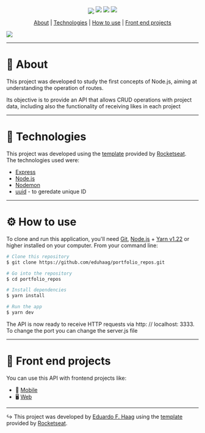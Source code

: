 
  <nav align="center">
    <img align="center" src="https://ik.imagekit.io/dkdai9mqcy/logo_Projects_Repository_tt0lg2p01.png"/>
  <img src="https://img.shields.io/github/languages/top/eduhaag/portfolio_repos?color=7159c1" />

  <img src="https://img.shields.io/github/license/eduhaag/portfolio_repos?color=%237159c1">

  <img src="https://img.shields.io/github/repo-size/eduhaag/portfolio_repos?color=7159c1" />

  [About](#--about) | [Technologies](#-technologies) | [How to use](#-how-to-use) | [Front end projects](#--front-end-projects)
  </nav>

<img src="https://ik.imagekit.io/dkdai9mqcy/Peek_19-04-2020_10-35_tq3GoCBv1.gif" />

---

# 📝  About
<p>This project was developed to study the first concepts of Node.js, aiming at understanding the operation of routes.</p>
<p>Its objective is to provide an API that allows CRUD operations with project data, including also the functionality of receiving likes in each project</p>

---

# 🚀 Technologies
This project was developed using the [template](https://github.com/Rocketseat/gostack-template-conceitos-nodejs) provided by [Rocketseat](https://github.com/Rocketseat).<br>
The technologies used were:

- [Express](https://expressjs.com/)
- [Node.js](https://nodejs.org)
- [Nodemon](nodemon.io)
- [uuid](https://www.uuidgenerator.net/version4) - to geredate unique ID

---

# ⚙ How to use
To clone and run this application, you'll need [Git](https://git-scm.com/), [Node.js](https://nodejs.org/) + [Yarn v1.22](https://yarnpkg.com/) or higher installed on your computer. From your command line:
 ```bash
# Clone this repository
$ git clone https://github.com/eduhaag/portfolio_repos.git

# Go into the repository
$ cd portfolio_repos

# Install dependencies
$ yarn install

# Run the app
$ yarn dev
 ```
 The API is now ready to receive HTTP requests via http: // localhost: 3333. To change the port you can change the server.js file

---
# 📌  Front end projects
You can use this API with frontend projects like:
- 📱 [Mobile](https://github.com/eduhaag/front-portfolio-repo)
- 🖥 [Web](https://github.com/eduhaag/mobile-portfolio-repo)
___
↪  This project was developed by [Eduardo F. Haag](https://github/eduhaag) using the [template](https://github.com/Rocketseat/gostack-template-conceitos-nodejs) provided by [Rocketseat](https://github.com/Rocketseat).
